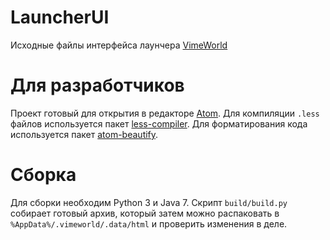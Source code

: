 # LauncherUI
Исходные файлы интерфейса лаунчера [VimeWorld](http://vimeworld.com)

# Для разработчиков
Проект готовый для открытия в редакторе [Atom](https://atom.io/).
Для компиляции `.less` файлов используется пакет [less-compiler](https://atom.io/packages/less-compiler).
Для форматирования кода используется пакет [atom-beautify](https://atom.io/packages/atom-beautify).

# Сборка
Для сборки необходим Python 3 и Java 7. Скрипт `build/build.py` собирает готовый архив, который затем можно распаковать в 
`%AppData%/.vimeworld/.data/html` и проверить изменения в деле.
